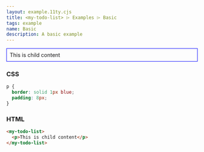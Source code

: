 ```yaml
---
layout: example.11ty.cjs
title: <my-todo-list> ⌲ Examples ⌲ Basic
tags: example
name: Basic
description: A basic example
---
```


<style>
  my-todo-list p {
    border: solid 1px blue;
    padding: 8px;
  }
</style>
<my-todo-list>
  <p>This is child content</p>
</my-todo-list>

<h3>CSS</h3>

```css
p {
  border: solid 1px blue;
  padding: 8px;
}
```

<h3>HTML</h3>

```html
<my-todo-list>
  <p>This is child content</p>
</my-todo-list>
```
